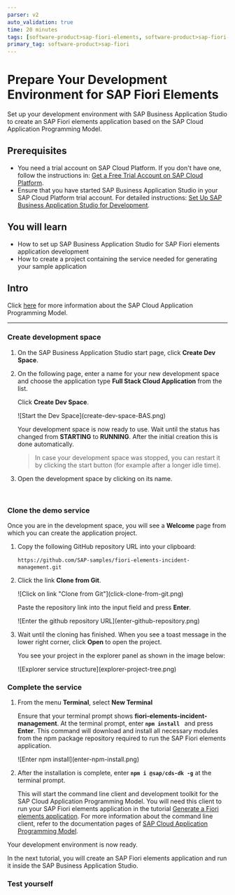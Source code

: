 ```yaml
---
parser: v2
auto_validation: true
time: 20 minutes
tags: [software-product>sap-fiori-elements, software-product>sap-fiori-tools, tutorial>beginner, software-product>sap-fiori, software-product>sap-business-application-studio, software-product-function>sap-cloud-application-programming-model, software-product>sap-business-technology-platform]
primary_tag: software-product>sap-fiori
---
```

# Prepare Your Development Environment for SAP Fiori Elements
<!-- description --> Set up your development environment with SAP Business Application Studio to create an SAP Fiori elements application based on the SAP Cloud Application Programming Model.

## Prerequisites
- You need a trial account on SAP Cloud Platform. If you don't have one, follow the instructions in: [Get a Free Trial Account on SAP Cloud Platform](hcp-create-trial-account).
- Ensure that you have started SAP Business Application Studio in your SAP Cloud Platform trial account. For detailed instructions: [Set Up SAP Business Application Studio for Development](appstudio-onboarding).

## You will learn
- How to set up SAP Business Application Studio for SAP Fiori elements application development
- How to create a project containing the service needed for generating your sample application

## Intro
Click [here](https://cap.cloud.sap/docs/about/) for more information about the SAP Cloud Application Programming Model.

---

### Create development space


1. On the SAP Business Application Studio start page, click **Create Dev Space**.

2. On the following page, enter a name for your new development space and choose the application type **Full Stack Cloud Application** from the list.

    Click **Create Dev Space**.

    <!-- border -->![Start the Dev Space](create-dev-space-BAS.png)

    Your development space is now ready to use. Wait until the status has changed from **STARTING** to **RUNNING**. After the initial creation this is done automatically.

    >In case your development space was stopped, you can restart it by clicking the start button (for example after a longer idle time).

3. Open the development space by clicking on its name.


&nbsp;

### Clone the demo service


Once you are in the development space, you will see a **Welcome** page from which you can create the application project.

1. Copy the following GitHub repository URL into your clipboard:

    ```URL
    https://github.com/SAP-samples/fiori-elements-incident-management.git
    ```

2. Click the link **Clone from Git**.

    <!-- border -->![Click on link "Clone from Git"](click-clone-from-git.png)

    Paste the repository link into the input field and press **Enter**.

    <!-- border -->![Enter the github repository URL](enter-github-repository.png)

3. Wait until the cloning has finished. When you see a toast message in the lower right corner, click **Open** to open the project.

    You see your project in the explorer panel as shown in the image below:

    <!-- border -->![Explorer service structure](explorer-project-tree.png)


### Complete the service


1. From the menu **Terminal**, select **New Terminal**

    Ensure that your terminal prompt shows **fiori-elements-incident-management**. At the terminal prompt, enter **`npm install `** and press **Enter**. This command will download and install all necessary modules from the npm package repository required to run the SAP Fiori elements application.

    <!-- border -->![Enter npm install](enter-npm-install.png)

2. After the installation is complete, enter **`npm i @sap/cds-dk -g`** at the terminal prompt.

    This will start the command line client and development toolkit for the SAP Cloud Application Programming Model. You will need this client to run your SAP Fiori elements application in the tutorial [Generate a Fiori elements application](fiori-tools-cap-create-application). For more information about the command line client, refer to the documentation pages of [SAP Cloud Application Programming Model](https://cap.cloud.sap/docs/get-started/).

Your development environment is now ready.

In the next tutorial, you will create an SAP Fiori elements application and run it inside the SAP Business Application Studio.

<!---
Comment needed for md update. Can be deleted next time
-->


### Test yourself



